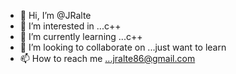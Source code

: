 - 👋 Hi, I’m @JRalte
- 👀 I’m interested in ...c++
- 🌱 I’m currently learning ...c++
- 💞️ I’m looking to collaborate on ...just want to learn
- 📫 How to reach me ...jralte86@gmail.com

<!---
JRalte/JRalte is a ✨ special ✨ repository because its `README.md` (this file) appears on your GitHub profile.
You can click the Preview link to take a look at your changes.
--->
